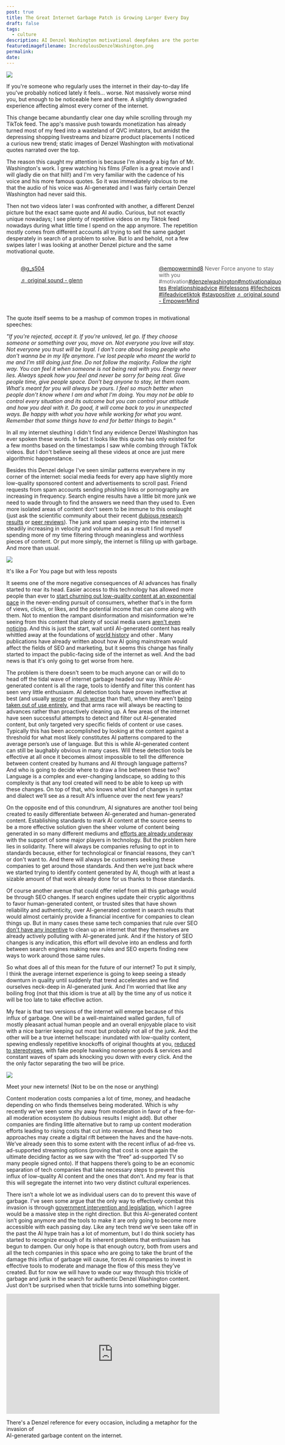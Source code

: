 ```yaml
---
post: true
title: The Great Internet Garbage Patch is Growing Larger Every Day
draft: false
tags:
  - culture
description: AI Denzel Washington motivational deepfakes are the portent of our doom
featuredimagefilename: IncredulousDenzelWashington.png
permalink: 
date:
---
```


<div><img class="note-image-styling" src="./assets/The Great Internet Garbage Patch is Growing Larger Every Day/Incredulous Denzel Washington.png"></img></div>

If you're someone who regularly uses the internet in their day-to-day life you've probably noticed lately it feels... worse. Not massively worse mind you, but enough to be noticeable here and there. A slightly downgraded experience affecting almost every corner of the internet.

This change became abundantly clear one day while scrolling through my TikTok feed. The app's massive push towards monetization has already turned most of my feed into a wasteland of QVC imitators, but amidst the depressing shopping livestreams and bizarre product placements I noticed a curious new trend; static images of Denzel Washington with motivational quotes narrated over the top.

The reason this caught my attention is because I'm already a big fan of Mr. Washington's work. I grew watching his films (_Fallen_ is a great movie and I will gladly die on that hill!) and I'm very familiar with the cadence of his voice and his more famous quotes. So it was immediately obvious to me that the audio of his voice was AI-generated and I was fairly certain Denzel Washington had never said this.

Then not two videos later I was confronted with another, a different Denzel picture but the exact same quote and AI audio. Curious, but not exactly unique nowadays; I see plenty of repetitive videos on my Tiktok feed nowadays during what little time I spend on the app anymore. The repetition mostly comes from different accounts all trying to sell the same gadget desperately in search of a problem to solve. But lo and behold, not a few swipes later I was looking at another Denzel picture and the same motivational quote.

<div style="display: flex;">
<div>
<blockquote class="tiktok-embed" cite="https://www.tiktok.com/@g_s504/video/7354570923418062123" data-video-id="7354570923418062123" style="border-left: none; max-width: 325px;min-width: 325px;" > <section> <a target="_blank" title="@g_s504" href="https://www.tiktok.com/@g_s504?refer=embed">@g_s504</a> <p></p> <a target="_blank" title="♬ original sound - glenn" href="https://www.tiktok.com/music/original-sound-7354571006251485994?refer=embed">♬ original sound - glenn</a> </section> </blockquote> <script async src="https://www.tiktok.com/embed.js"></script>
</div>
<div>
<blockquote class="tiktok-embed" cite="https://www.tiktok.com/@empowermind8/video/7357981816680172843" data-video-id="7357981816680172843" style="border-left: none; max-width: 325px;min-width: 325px;" > <section> <a target="_blank" title="@empowermind8" href="https://www.tiktok.com/@empowermind8?refer=embed">@empowermind8</a> Never Force anyone to stay with you #motivation<a title="denzelwashington" target="_blank" href="https://www.tiktok.com/tag/denzelwashington?refer=embed">#denzelwashington</a><a title="motivationalquotes" target="_blank" href="https://www.tiktok.com/tag/motivationalquotes?refer=embed">#motivationalquotes</a> <a title="relationshipadvice" target="_blank" href="https://www.tiktok.com/tag/relationshipadvice?refer=embed">#relationshipadvice</a> <a title="lifelessons" target="_blank" href="https://www.tiktok.com/tag/lifelessons?refer=embed">#lifelessons</a> <a title="lifechoices" target="_blank" href="https://www.tiktok.com/tag/lifechoices?refer=embed">#lifechoices</a> <a title="lifeadvicetiktok" target="_blank" href="https://www.tiktok.com/tag/lifeadvicetiktok?refer=embed">#lifeadvicetiktok</a> <a title="staypositive" target="_blank" href="https://www.tiktok.com/tag/staypositive?refer=embed">#staypositive</a> <a target="_blank" title="♬ original sound  - EmpowerMind" href="https://www.tiktok.com/music/original-sound-EmpowerMind-7357981902956956458?refer=embed">♬ original sound  - EmpowerMind</a> </section> </blockquote> <script async src="https://www.tiktok.com/embed.js"></script>
</div>
<div>
<blockquote class="tiktok-embed" cite="https://www.tiktok.com/@sharaya_sharaya/video/7351134111504928032" data-video-id="7354570923418062123" style="border-left: none; max-width: 325px;min-width: 325px;" > <section> <a target="_blank" title="@g_s504" href="https://www.tiktok.com/@g_s504?refer=embed">@g_s504</a> <p></p> <a target="_blank" title="♬ original sound - glenn" href="https://www.tiktok.com/music/original-sound-7354571006251485994?refer=embed">♬ original sound - glenn</a> </section> </blockquote> <script async src="https://www.tiktok.com/embed.js"></script>
</div>
</div>

The quote itself seems to be a mashup of common tropes in motivational speeches:

_"If you're rejected, accept it. If you're unloved, let go. If they choose someone or something over you, move on. Not everyone you love will stay. Not everyone you trust will be loyal. I don't care about losing people who don't wanna be in my life anymore. I've lost people who meant the world to me and I'm still doing just fine. Do not follow the majority. Follow the right way. You can feel it when someone is not being real with you. Energy never lies. Always speak how you feel and never be sorry for being real. Give people time, give people space. Don't beg anyone to stay, let them roam. What's meant for you will always be yours. I feel so much better when people don't know where I am and what I'm doing. You may not be able to control every situation and its outcome but you can control your attitude and how you deal with it. Do good, it will come back to you in unexpected ways. Be happy with what you have while working for what you want. Remember that some things have to end for better things to begin."_

In all my internet sleuthing I didn't find any evidence Denzel Washington has ever spoken these words. In fact it looks like this quote has only existed for a few months based on the timestamps I saw while combing through TikTok videos. But I don't believe seeing all these videos at once are just mere algorithmic happenstance.

Besides this Denzel deluge I've seen similar patterns everywhere in my corner of the internet: social media feeds for every app have slightly more low-quality sponsored content and advertisements to scroll past. Friend requests from spam accounts sending phishing links or pornography are increasing in frequency. Search engine results have a little bit more junk we need to wade through to find the answers we need than they used to. Even more isolated areas of content don't seem to be immune to this onslaught (just ask the scientific community about their recent [dubious research results](https://www.404media.co/google-says-it-discovered-millions-of-new-materials-with-ai-human-researchers/) or [peer reviews](https://arxiv.org/pdf/2403.07183.pdf)). The junk and spam seeping into the internet is steadily increasing in velocity and volume and as a result I find myself spending more of my time filtering through meaningless and worthless pieces of content. Or put more simply, the internet is filling up with garbage. And more than usual.

<div><img class="note-image-styling" src="./assets/The Great Internet Garbage Patch is Growing Larger Every Day/Ocean Garbage.png"></img></div>

It's like a For You page but with less reposts

It seems one of the more negative consequences of AI advances has finally started to rear its head. Easier access to this technology has allowed more people than ever to [start churning out low-quality content at an exponential pace](https://www.404media.co/inside-the-world-of-tiktok-spammers-and-the-ai-tools-that-enable-them/) in the never-ending pursuit of consumers, whether that's in the form of views, clicks, or likes, and the potential income that can come along with them. Not to mention the rampant disinformation and misinformation we're seeing from this content that plenty of social media users [aren't even noticing](https://www.404media.co/facebook-is-being-overrun-with-stolen-ai-generated-images-that-people-think-are-real/?ref=daily-stories-newsletter). And this is just the start, wait until AI-generated content has really whittled away at the foundations of [world history](https://marinaamaral.substack.com/p/ai-is-creating-fake-historical-photos) and other . Many publications have already written about how AI going mainstream would affect the fields of SEO and marketing, but it seems this change has finally started to impact the public-facing side of the internet as well. And the bad news is that it's only going to get worse from here.

The problem is there doesn't seem to be much anyone can or will do to head off the tidal wave of internet garbage headed our way. While AI-generated content is all the rage, tools to identify and filter this content has seen very little enthusiasm. AI detection tools have proven ineffective at best (and usually [worse](https://www.technologyreview.com/2023/07/07/1075982/ai-text-detection-tools-are-really-easy-to-fool/) or [much worse](https://arstechnica.com/information-technology/2023/07/why-ai-detectors-think-the-us-constitution-was-written-by-ai/) than that), when they aren't [being taken out of use entirely](https://www.theverge.com/2023/7/25/23807487/openai-ai-generated-low-accuracy), and that arms race will always be reacting to advances rather than proactively cleaning up. A few areas of the internet have seen successful attempts to detect and filter out AI-generated content, but only targeted very specific fields of content or use cases. Typically this has been accomplished by looking at the content against a threshold for what most likely constitutes AI patterns compared to the average person’s use of language. But this is while AI-generated content can still be laughably obvious in many cases. Will these detection tools be effective at all once it becomes almost impossible to tell the difference between content created by humans and AI through language patterns? And who is going to decide where to draw a line between these two? Language is a complex and ever-changing landscape, so adding to this complexity is that any tool created will need to be able to keep up with these changes. On top of that, who knows what kind of changes in syntax and dialect we’ll see as a result AI’s influence over the next few years?

On the opposite end of this conundrum, AI signatures are another tool being created to easily differentiate between AI-generated and human-generated content. Establishing standards to mark AI content at the source seems to be a more effective solution given the sheer volume of content being generated in so many different mediums and [efforts are already underway](https://c2pa.org/) with the support of some major players in technology. But the problem here lies in solidarity. There will always be companies refusing to opt in to standards because, either for technological or financial reasons, they can't or don't want to. And there will always be customers seeking these companies to get around those standards. And then we’re just back where we started trying to identify content generated by AI, though with at least a sizable amount of that work already done for us thanks to those standards.

Of course another avenue that could offer relief from all this garbage would be through SEO changes. If search engines update their cryptic algorithms to favor human-generated content, or trusted sites that have shown reliability and authenticity, over AI-generated content in search results that would almost certainly provide a financial incentive for companies to clean things up. But in many cases these same tech companies that rule over SEO [don't have any incentive](https://www.404media.co/google-news-is-boosting-garbage-ai-generated-articles/) to clean up an internet that they themselves are already actively polluting with AI-generated junk. And if the history of SEO changes is any indication, this effort will devolve into an endless and forth between search engines making new rules and SEO experts finding new ways to work around those same rules.

So what does all of this mean for the future of our internet? To put it simply, I think the average internet experience is going to keep seeing a steady downturn in quality until suddenly that trend accelerates and we find ourselves neck-deep in AI-generated junk. And I’m worried that like any boiling frog (not that this idiom is true at all) by the time any of us notice it will be too late to take effective action.

My fear is that two versions of the internet will emerge because of this influx of garbage. One will be a well-maintained walled garden, full of mostly pleasant actual human people and an overall enjoyable place to visit with a nice barrier keeping out most but probably not all of the junk. And the other will be a true internet hellscape: inundated with low-quality content, spewing endlessly repetitive knockoffs of original thoughts at you, [reduced to stereotypes](https://restofworld.org/2023/ai-image-stereotypes/), with fake people hawking nonsense goods & services and constant waves of spam ads knocking you down with every click. And the the only factor separating the two will be price.

<div><img class="note-image-styling" src="./assets/The Great Internet Garbage Patch is Growing Larger Every Day/Inequality Divide.png"></img></div>

Meet your new internets! (Not to be on the nose or anything)

Content moderation costs companies a lot of time, money, and headache depending on who finds themselves being moderated. Which is why recently we've seen some shy away from moderation in favor of a free-for-all moderation ecosystem (to dubious results I might add). But other companies are finding little alternative but to ramp up content moderation efforts leading to rising costs that cut into revenue. And these two approaches may create a digital rift between the haves and the have-nots. We’ve already seen this to some extent with the recent influx of ad-free vs. ad-supported streaming options (proving that cost is once again the ultimate deciding factor as we saw with the “free” ad-supported TV so many people signed onto). If that happens there’s going to be an economic separation of tech companies that take necessary steps to prevent this influx of low-quality AI content and the ones that don't. And my fear is that this will segregate the internet into two very distinct cultural experiences.

There isn’t a whole lot we as individual users can do to prevent this wave of garbage. I've seen some argue that the only way to effectively combat this invasion is through [government intervention and legislation](https://www.nytimes.com/2024/03/29/opinion/ai-internet-x-youtube.html), which I agree would be a massive step in the right direction. But this AI-generated content isn’t going anymore and the tools to make it are only going to become more accessible with each passing day. Like any tech trend we’ve seen take off in the past the AI hype train has a lot of momentum, but I do think society has started to recognize enough of its inherent problems that enthusiasm has begun to dampen. Our only hope is that enough outcry, both from users and all the tech companies in this space who are going to take the brunt of the damage this influx of garbage will cause, forces AI companies to invest in effective tools to moderate and manage the flow of this mess they’ve created. But for now we will have to wade our way through this trickle of garbage and junk in the search for authentic Denzel Washington content. Just don’t be surprised when that trickle turns into something bigger.

<iframe class="embedded-video" width="560" height="315" src="https://www.youtube.com/embed/jdT2ZATYuMQ?si=qZGaTDAppn_AOTfY" title="YouTube video player" frameborder="0" allow="accelerometer; autoplay; clipboard-write; encrypted-media; gyroscope; picture-in-picture; web-share" referrerpolicy="strict-origin-when-cross-origin" allowfullscreen></iframe>

There's a Denzel reference for every occasion, including a metaphor for the invasion of  
AI-generated garbage content on the internet.